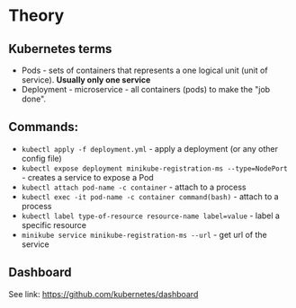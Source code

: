 # Theory

## Kubernetes terms
- Pods - sets of containers that represents a one logical unit (unit of service). **Usually only one service**
- Deployment - microservice - all containers (pods) to make the "job done".

## Commands:
- `kubectl apply -f deployment.yml` - apply a deployment (or any other config file)
- `kubectl expose deployment minikube-registration-ms --type=NodePort` - creates a service to expose a Pod
- `kubectl attach pod-name -c container` - attach to a process
- `kubectl exec -it pod-name -c container command(bash)` - attach to a process
- `kubectl label type-of-resource resource-name label=value` - label a specific resource
- `minikube service minikube-registration-ms --url` - get url of the service

## Dashboard
See link: https://github.com/kubernetes/dashboard
